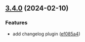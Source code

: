 ## [3.4.0](https://github.com/luigi-borriello00/ci-playground/compare/v3.3.0...v3.4.0) (2024-02-10)


### Features

* add changelog plugin ([ef085a4](https://github.com/luigi-borriello00/ci-playground/commit/ef085a493fc52d052ddf535bcaea4ac7eba90b58))
